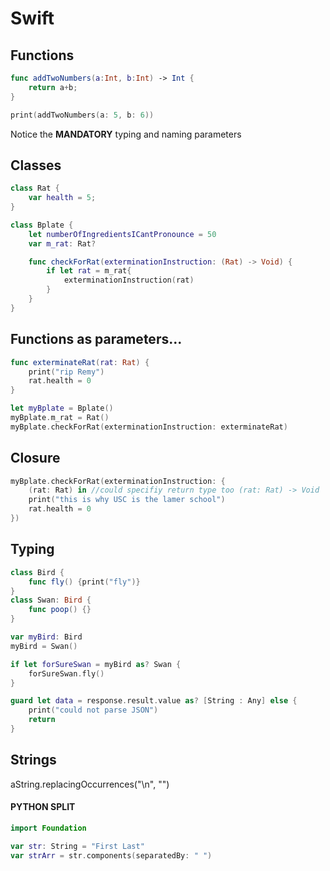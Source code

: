 # Swift

## Functions
```swift
func addTwoNumbers(a:Int, b:Int) -> Int {
    return a+b;
}

print(addTwoNumbers(a: 5, b: 6))
```
Notice the **MANDATORY** typing and naming parameters

## Classes
```swift
class Rat {
    var health = 5;
}

class Bplate {
    let numberOfIngredientsICantPronounce = 50
    var m_rat: Rat?

    func checkForRat(exterminationInstruction: (Rat) -> Void) {
        if let rat = m_rat{
            exterminationInstruction(rat)
        }
    }
}
```

## Functions as parameters...

```swift
func exterminateRat(rat: Rat) {
    print("rip Remy")
    rat.health = 0
}

let myBplate = Bplate()
myBplate.m_rat = Rat()
myBplate.checkForRat(exterminationInstruction: exterminateRat)
```

## Closure
```swift
myBplate.checkForRat(exterminationInstruction: {
    (rat: Rat) in //could specifiy return type too (rat: Rat) -> Void
    print("this is why USC is the lamer school")
    rat.health = 0
})
```

## Typing
```swift
class Bird {
    func fly() {print("fly")}
}
class Swan: Bird {
    func poop() {}
}

var myBird: Bird
myBird = Swan()

if let forSureSwan = myBird as? Swan {
    forSureSwan.fly()
}

guard let data = response.result.value as? [String : Any] else {
    print("could not parse JSON")
    return
}
```

## Strings

aString.replacingOccurrences("\n", "")

#### PYTHON SPLIT
```swift
import Foundation

var str: String = "First Last"
var strArr = str.components(separatedBy: " ")
```



